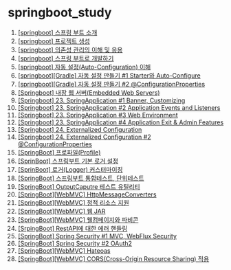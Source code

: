 # springboot_study

1. [\[springboot\] 스프링 부트 소개](https://yonghwankim-dev.tistory.com/504)
2. [\[springboot\] 프로젝트 생성](https://yonghwankim-dev.tistory.com/503)
3. [\[springboot\] 의존성 관리의 이해 및 응용](https://yonghwankim-dev.tistory.com/505)
4. [\[springboot\] 스프링 부트로 개발하기](https://yonghwankim-dev.tistory.com/506)
5. [\[springboot\] 자동 설정(Auto-Configuration) 이해](https://yonghwankim-dev.tistory.com/507)
6. [\[springboot\]\[Gradle\] 자동 설정 만들기 #1 Starter와 Auto-Configure](https://yonghwankim-dev.tistory.com/508)
7. [\[springboot\]\[Gradle\] 자동 설정 만들기 #2 @ConfigurationProperties](https://yonghwankim-dev.tistory.com/510)
8. [\[Springboot\] 내장 웹 서버(Embedded Web Servers)](https://yonghwankim-dev.tistory.com/520)
9. [\[Springboot\] 23. SpringApplication #1 Banner, Customizing](https://yonghwankim-dev.tistory.com/530)
10. [\[Springboot\] 23. SpringApplication #2 Application Events and Listeners](https://yonghwankim-dev.tistory.com/530)
11. [\[Springboot\] 23. SpringApplication #3 Web Environment](https://yonghwankim-dev.tistory.com/531)
12. [\[Springboot\] 23. SpringApplication #4 Application Exit & Admin Features](https://yonghwankim-dev.tistory.com/532)
13. [\[Springboot\] 24. Externalized Configuration](https://yonghwankim-dev.tistory.com/533)
14. [\[Springboot\] 24. Externalized Configuration #2 @ConfigurationProperties](https://yonghwankim-dev.tistory.com/534)
15. [\[SpringBoot\] 프로파일(Profile)](https://yonghwankim-dev.tistory.com/545)
16. [\[SprinBoot\] 스프링부트 기본 로거 설정](https://yonghwankim-dev.tistory.com/546)
17. [\[SprinBoot\] 로거(Logger) 커스터마이징](https://yonghwankim-dev.tistory.com/547)
18. [\[SpringBoot\] 스프링부트 통합테스트, 단위테스트](https://yonghwankim-dev.tistory.com/549)
19. [\[SpringBoot\] OutputCaputre 테스트 유틸리티](https://yonghwankim-dev.tistory.com/548)
20. [\[SpringBoot\]\[WebMVC\] HttpMessageConverters](https://yonghwankim-dev.tistory.com/550)
21. [\[SpringBoot\]\[WebMVC\] 정적 리소스 지원](https://yonghwankim-dev.tistory.com/551)
22. [\[SpringBoot\]\[WebMVC\] 웹 JAR](https://yonghwankim-dev.tistory.com/552)
23. [\[SpringBoot\]\[WebMVC\] 웰컴페이지와 파비콘](https://yonghwankim-dev.tistory.com/553)
24. [\[SrpingBoot\] RestAPI에 대한 에러 핸들링](https://yonghwankim-dev.tistory.com/556)
25. [\[SpringBoot\] Spring Security #1 MVC, WebFlux Security](https://yonghwankim-dev.tistory.com/557)
26. [\[SpringBoot\] Spring Security #2 OAuth2](https://yonghwankim-dev.tistory.com/558)
27. [\[SpringBoot\]\[WebMVC\] Hateoas](https://yonghwankim-dev.tistory.com/568)
28. [\[SpringBoot\]\[WebMVC\] CORS(Cross-Origin Resource Sharing) 적용](https://yonghwankim-dev.tistory.com/569)






